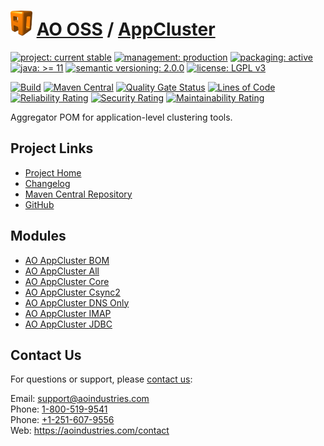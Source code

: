 # [<img src="ao-logo.png" alt="AO Logo" width="35" height="40">](https://github.com/aoindustries) [AO OSS](https://github.com/aoindustries/ao-oss) / [AppCluster](https://github.com/aoindustries/ao-appcluster)

[![project: current stable](https://oss.aoapps.com/ao-badges/project-current-stable.svg)](https://aoindustries.com/life-cycle#project-current-stable)
[![management: production](https://oss.aoapps.com/ao-badges/management-production.svg)](https://aoindustries.com/life-cycle#management-production)
[![packaging: active](https://oss.aoapps.com/ao-badges/packaging-active.svg)](https://aoindustries.com/life-cycle#packaging-active)  
[![java: &gt;= 11](https://oss.aoapps.com/ao-badges/java-11.svg)](https://docs.oracle.com/en/java/javase/11/docs/api/)
[![semantic versioning: 2.0.0](https://oss.aoapps.com/ao-badges/semver-2.0.0.svg)](http://semver.org/spec/v2.0.0.html)
[![license: LGPL v3](https://oss.aoapps.com/ao-badges/license-lgpl-3.0.svg)](https://www.gnu.org/licenses/lgpl-3.0)

[![Build](https://github.com/aoindustries/ao-appcluster/workflows/Build/badge.svg?branch=master)](https://github.com/aoindustries/ao-appcluster/actions?query=workflow%3ABuild)
[![Maven Central](https://maven-badges.herokuapp.com/maven-central/com.aoapps/ao-appcluster/badge.svg)](https://maven-badges.herokuapp.com/maven-central/com.aoapps/ao-appcluster)
[![Quality Gate Status](https://sonarcloud.io/api/project_badges/measure?branch=master&project=com.aoapps%3Aao-appcluster&metric=alert_status)](https://sonarcloud.io/dashboard?branch=master&id=com.aoapps%3Aao-appcluster)
[![Lines of Code](https://sonarcloud.io/api/project_badges/measure?branch=master&project=com.aoapps%3Aao-appcluster&metric=ncloc)](https://sonarcloud.io/component_measures?branch=master&id=com.aoapps%3Aao-appcluster&metric=ncloc)  
[![Reliability Rating](https://sonarcloud.io/api/project_badges/measure?branch=master&project=com.aoapps%3Aao-appcluster&metric=reliability_rating)](https://sonarcloud.io/component_measures?branch=master&id=com.aoapps%3Aao-appcluster&metric=Reliability)
[![Security Rating](https://sonarcloud.io/api/project_badges/measure?branch=master&project=com.aoapps%3Aao-appcluster&metric=security_rating)](https://sonarcloud.io/component_measures?branch=master&id=com.aoapps%3Aao-appcluster&metric=Security)
[![Maintainability Rating](https://sonarcloud.io/api/project_badges/measure?branch=master&project=com.aoapps%3Aao-appcluster&metric=sqale_rating)](https://sonarcloud.io/component_measures?branch=master&id=com.aoapps%3Aao-appcluster&metric=Maintainability)

Aggregator POM for application-level clustering tools.

## Project Links
* [Project Home](https://oss.aoapps.com/appcluster/)
* [Changelog](https://oss.aoapps.com/appcluster/changelog)
* [Maven Central Repository](https://search.maven.org/artifact/com.aoapps/ao-appcluster)
* [GitHub](https://github.com/aoindustries/ao-appcluster)

## Modules
* [AO AppCluster BOM](https://github.com/aoindustries/ao-appcluster-bom)
* [AO AppCluster All](https://github.com/aoindustries/ao-appcluster-all)
* [AO AppCluster Core](https://github.com/aoindustries/ao-appcluster-core)
* [AO AppCluster Csync2](https://github.com/aoindustries/ao-appcluster-csync2)
* [AO AppCluster DNS Only](https://github.com/aoindustries/ao-appcluster-dnsonly)
* [AO AppCluster IMAP](https://github.com/aoindustries/ao-appcluster-imap)
* [AO AppCluster JDBC](https://github.com/aoindustries/ao-appcluster-jdbc)

## Contact Us
For questions or support, please [contact us](https://aoindustries.com/contact):

Email: [support@aoindustries.com](mailto:support@aoindustries.com)  
Phone: [1-800-519-9541](tel:1-800-519-9541)  
Phone: [+1-251-607-9556](tel:+1-251-607-9556)  
Web: https://aoindustries.com/contact
